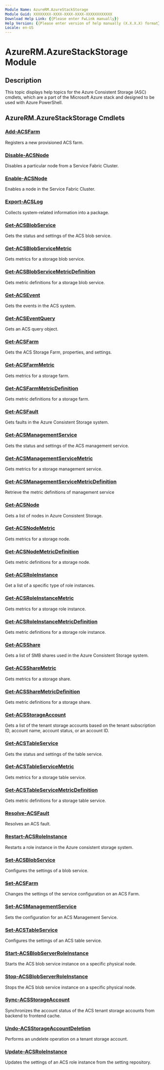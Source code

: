 ```yaml
---
Module Name: AzureRM.AzureStackStorage
Module Guid: XXXXXXXX-XXXX-XXXX-XXXX-XXXXXXXXXXXX
Download Help Link: {{Please enter FwLink manually}}
Help Version: {{Please enter version of help manually (X.X.X.X) format}}
Locale: en-US
---
```


# AzureRM.AzureStackStorage Module
## Description
This topic displays help topics for the Azure Consistent Storage (ASC) cmdlets, which are a part of the Microsoft Azure stack and designed to be used with Azure PowerShell.

## AzureRM.AzureStackStorage Cmdlets
### [Add-ACSFarm](Add-ACSFarm.md)
Registers a new provisioned ACS farm.

### [Disable-ACSNode](Disable-ACSNode.md)
Disables a particular node from a Service Fabric Cluster.

### [Enable-ACSNode](Enable-ACSNode.md)
Enables a node in the Service Fabric Cluster.

### [Export-ACSLog](Export-ACSLog.md)
Collects system-related information into a package.

### [Get-ACSBlobService](Get-ACSBlobService.md)
Gets the status and settings of the ACS blob service.

### [Get-ACSBlobServiceMetric](Get-ACSBlobServiceMetric.md)
Gets metrics for a storage blob service.

### [Get-ACSBlobServiceMetricDefinition](Get-ACSBlobServiceMetricDefinition.md)
Gets metric definitions for a storage blob service.

### [Get-ACSEvent](Get-ACSEvent.md)
Gets the events in the ACS system.

### [Get-ACSEventQuery](Get-ACSEventQuery.md)
Gets an ACS query object.

### [Get-ACSFarm](Get-ACSFarm.md)
Gets the ACS Storage Farm, properties, and settings.

### [Get-ACSFarmMetric](Get-ACSFarmMetric.md)
Gets metrics for a storage farm.

### [Get-ACSFarmMetricDefinition](Get-ACSFarmMetricDefinition.md)
Gets metric definitions for a storage farm.

### [Get-ACSFault](Get-ACSFault.md)
Gets faults in the Azure Consistent Storage system.

### [Get-ACSManagementService](Get-ACSManagementService.md)
Gets the status and settings of the ACS management service.

### [Get-ACSManagementServiceMetric](Get-ACSManagementServiceMetric.md)
Gets metrics for a storage management service.

### [Get-ACSManagementServiceMetricDefinition](Get-ACSManagementServiceMetricDefinition.md)
Retrieve the metric definitions of management service

### [Get-ACSNode](Get-ACSNode.md)
Gets a list of nodes in Azure Consistent Storage.

### [Get-ACSNodeMetric](Get-ACSNodeMetric.md)
Gets metrics for a storage node.

### [Get-ACSNodeMetricDefinition](Get-ACSNodeMetricDefinition.md)
Gets metric definitions for a storage node.

### [Get-ACSRoleInstance](Get-ACSRoleInstance.md)
Get a list of a specific type of role instances.

### [Get-ACSRoleInstanceMetric](Get-ACSRoleInstanceMetric.md)
Gets metrics for a storage role instance.

### [Get-ACSRoleInstanceMetricDefinition](Get-ACSRoleInstanceMetricDefinition.md)
Gets metric definitions for a storage role instance.

### [Get-ACSShare](Get-ACSShare.md)
Gets a list of SMB shares used in the Azure Consistent Storage system.

### [Get-ACSShareMetric](Get-ACSShareMetric.md)
Gets metrics for a storage share.

### [Get-ACSShareMetricDefinition](Get-ACSShareMetricDefinition.md)
Gets metric definitions for a storage share.

### [Get-ACSStorageAccount](Get-ACSStorageAccount.md)
Gets a list of the tenant storage accounts based on the tenant subscription ID, account name, account status, or an account ID.

### [Get-ACSTableService](Get-ACSTableService.md)
Gets the status and settings of the table service.

### [Get-ACSTableServiceMetric](Get-ACSTableServiceMetric.md)
Gets metrics for a storage table service.

### [Get-ACSTableServiceMetricDefinition](Get-ACSTableServiceMetricDefinition.md)
Gets metric definitions for a storage table service.

### [Resolve-ACSFault](Resolve-ACSFault.md)
Resolves an ACS fault.

### [Restart-ACSRoleInstance](Restart-ACSRoleInstance.md)
Restarts a role instance in the Azure consistent storage system.

### [Set-ACSBlobService](Set-ACSBlobService.md)
Configures the settings of a blob service.

### [Set-ACSFarm](Set-ACSFarm.md)
Changes the settings of the service configuration on an ACS Farm.

### [Set-ACSManagementService](Set-ACSManagementService.md)
Sets the configuration for an ACS Management Service.

### [Set-ACSTableService](Set-ACSTableService.md)
Configures the settings of an ACS table service.

### [Start-ACSBlobServerRoleInstance](Start-ACSBlobServerRoleInstance.md)
Starts the ACS blob service instance on a specific physical node.

### [Stop-ACSBlobServerRoleInstance](Stop-ACSBlobServerRoleInstance.md)
Stops the ACS blob service instance on a specific physical node.

### [Sync-ACSStorageAccount](Sync-ACSStorageAccount.md)
Synchronizes the account status of the ACS tenant storage accounts from backend to frontend cache.

### [Undo-ACSStorageAccountDeletion](Undo-ACSStorageAccountDeletion.md)
Performs an undelete operation on a tenant storage account.

### [Update-ACSRoleInstance](Update-ACSRoleInstance.md)
Updates the settings of an ACS role instance from the setting repository.


